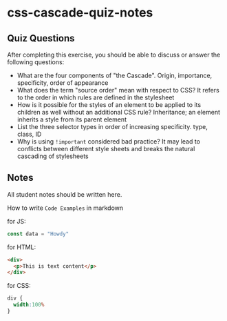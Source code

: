 # css-cascade-quiz-notes

## Quiz Questions

After completing this exercise, you should be able to discuss or answer the following questions:

- What are the four components of "the Cascade".
Origin, importance, specificity, order of appearance
- What does the term "source order" mean with respect to CSS?
It refers to the order in which rules are defined in the stylesheet
- How is it possible for the styles of an element to be applied to its children as well without an additional CSS rule?
Inheritance; an element inherits a style from its parent element
- List the three selector types in order of increasing specificity.
type, class, ID
- Why is using `!important` considered bad practice?
It may lead to conflicts between different style sheets and breaks the natural cascading of stylesheets

## Notes

All student notes should be written here.


How to write `Code Examples` in markdown

for JS:
```javascript
const data = "Howdy"
```

for HTML:
```html
<div>
  <p>This is text content</p>
</div>
```

for CSS:
```css
div {
  width:100%
}
```
